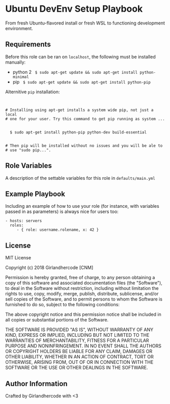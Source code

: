 Ubuntu DevEnv Setup Playbook
=========

From fresh Ubuntu-flavored install or fresh WSL to functioning development environment.

Requirements
------------

Before this role can be ran on `localhost`, the following must be installed manually:

- python 2
  ` $ sudo apt-get update && sudo apt-get install python-minimal`
- pip
  ` $ sudo apt-get update && sudo apt-get install python-pip`

Alternitive `pip` installation:
```{bash}


# Installing using apt-get installs a system wide pip, not just a local
# one for your user. Try this command to get pip running as system ...


  $ sudo apt-get install python-pip python-dev build-essential


# Then pip will be installed without no issues and you will be ale to
# use "sudo pip...".
```

Role Variables
--------------

A description of the settable variables for this role in `defaults/main.yml`



Example Playbook
----------------

Including an example of how to use your role (for instance, with variables passed in as parameters) is always nice for users too:

    - hosts: servers
      roles:
         - { role: username.rolename, x: 42 }

License
-------

MIT License

Copyright (c) 2018  Girlandhercode [CNM]

Permission is hereby granted, free of charge, to any person obtaining a copy
of this software and associated documentation files (the "Software"), to deal
in the Software without restriction, including without limitation the rights
to use, copy, modify, merge, publish, distribute, sublicense, and/or sell
copies of the Software, and to permit persons to whom the Software is
furnished to do so, subject to the following conditions:

The above copyright notice and this permission notice shall be included in all
copies or substantial portions of the Software.

THE SOFTWARE IS PROVIDED "AS IS", WITHOUT WARRANTY OF ANY KIND, EXPRESS OR
IMPLIED, INCLUDING BUT NOT LIMITED TO THE WARRANTIES OF MERCHANTABILITY,
FITNESS FOR A PARTICULAR PURPOSE AND NONINFRINGEMENT. IN NO EVENT SHALL THE
AUTHORS OR COPYRIGHT HOLDERS BE LIABLE FOR ANY CLAIM, DAMAGES OR OTHER
LIABILITY, WHETHER IN AN ACTION OF CONTRACT, TORT OR OTHERWISE, ARISING FROM,
OUT OF OR IN CONNECTION WITH THE SOFTWARE OR THE USE OR OTHER DEALINGS IN THE
SOFTWARE.

Author Information
------------------

Crafted by Girlandhercode with <3
